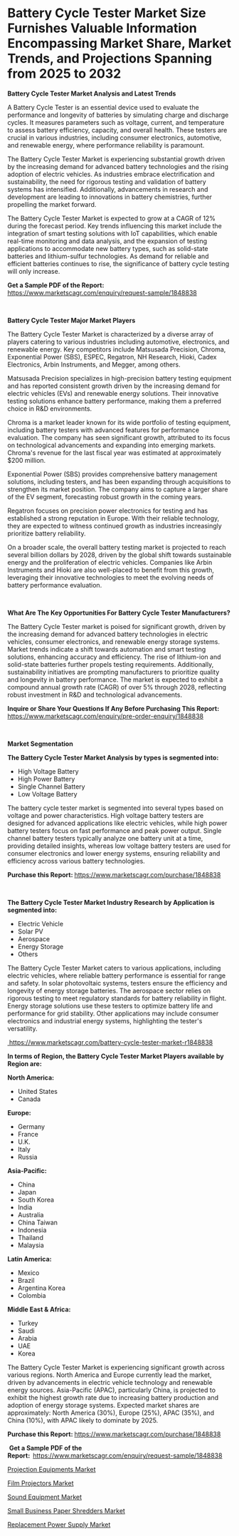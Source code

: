 <p><h1>Battery Cycle Tester Market Size Furnishes Valuable Information Encompassing Market Share, Market Trends, and Projections Spanning from 2025 to 2032</h1></p><p><strong>Battery Cycle Tester Market Analysis and Latest Trends</strong></p>
<p><p>A Battery Cycle Tester is an essential device used to evaluate the performance and longevity of batteries by simulating charge and discharge cycles. It measures parameters such as voltage, current, and temperature to assess battery efficiency, capacity, and overall health. These testers are crucial in various industries, including consumer electronics, automotive, and renewable energy, where performance reliability is paramount.</p><p>The Battery Cycle Tester Market is experiencing substantial growth driven by the increasing demand for advanced battery technologies and the rising adoption of electric vehicles. As industries embrace electrification and sustainability, the need for rigorous testing and validation of battery systems has intensified. Additionally, advancements in research and development are leading to innovations in battery chemistries, further propelling the market forward.</p><p>The Battery Cycle Tester Market is expected to grow at a CAGR of 12% during the forecast period. Key trends influencing this market include the integration of smart testing solutions with IoT capabilities, which enable real-time monitoring and data analysis, and the expansion of testing applications to accommodate new battery types, such as solid-state batteries and lithium-sulfur technologies. As demand for reliable and efficient batteries continues to rise, the significance of battery cycle testing will only increase.</p></p>
<p><strong>Get a Sample PDF of the Report:&nbsp;</strong> <a href="https://www.marketscagr.com/enquiry/request-sample/1848838?utm_campaign=1905&utm_medium=2&utm_source=Github&utm_content=ia&utm_term=11042025&utm_id=battery-cycle-tester">https://www.marketscagr.com/enquiry/request-sample/1848838</a></p>
<p>&nbsp;</p>
<p><strong>Battery Cycle Tester Major Market Players</strong></p>
<p><p>The Battery Cycle Tester Market is characterized by a diverse array of players catering to various industries including automotive, electronics, and renewable energy. Key competitors include Matsusada Precision, Chroma, Exponential Power (SBS), ESPEC, Regatron, NH Research, Hioki, Cadex Electronics, Arbin Instruments, and Megger, among others.</p><p>Matsusada Precision specializes in high-precision battery testing equipment and has reported consistent growth driven by the increasing demand for electric vehicles (EVs) and renewable energy solutions. Their innovative testing solutions enhance battery performance, making them a preferred choice in R&D environments.</p><p>Chroma is a market leader known for its wide portfolio of testing equipment, including battery testers with advanced features for performance evaluation. The company has seen significant growth, attributed to its focus on technological advancements and expanding into emerging markets. Chroma's revenue for the last fiscal year was estimated at approximately $200 million.</p><p>Exponential Power (SBS) provides comprehensive battery management solutions, including testers, and has been expanding through acquisitions to strengthen its market position. The company aims to capture a larger share of the EV segment, forecasting robust growth in the coming years.</p><p>Regatron focuses on precision power electronics for testing and has established a strong reputation in Europe. With their reliable technology, they are expected to witness continued growth as industries increasingly prioritize battery reliability.</p><p>On a broader scale, the overall battery testing market is projected to reach several billion dollars by 2028, driven by the global shift towards sustainable energy and the proliferation of electric vehicles. Companies like Arbin Instruments and Hioki are also well-placed to benefit from this growth, leveraging their innovative technologies to meet the evolving needs of battery performance evaluation.</p></p>
<p>&nbsp;</p>
<p><strong>What Are The Key Opportunities For Battery Cycle Tester Manufacturers?</strong></p>
<p><p>The Battery Cycle Tester market is poised for significant growth, driven by the increasing demand for advanced battery technologies in electric vehicles, consumer electronics, and renewable energy storage systems. Market trends indicate a shift towards automation and smart testing solutions, enhancing accuracy and efficiency. The rise of lithium-ion and solid-state batteries further propels testing requirements. Additionally, sustainability initiatives are prompting manufacturers to prioritize quality and longevity in battery performance. The market is expected to exhibit a compound annual growth rate (CAGR) of over 5% through 2028, reflecting robust investment in R&D and technological advancements.</p></p>
<p><strong>Inquire or Share Your Questions If Any Before Purchasing This Report:</strong> <a href="https://www.marketscagr.com/enquiry/pre-order-enquiry/1848838?utm_campaign=1905&utm_medium=2&utm_source=Github&utm_content=ia&utm_term=11042025&utm_id=battery-cycle-tester">https://www.marketscagr.com/enquiry/pre-order-enquiry/1848838</a></p>
<p>&nbsp;</p>
<p><strong>Market Segmentation</strong></p>
<p><strong>The Battery Cycle Tester Market Analysis by types is segmented into:</strong></p>
<p><ul><li>High Voltage Battery</li><li>High Power Battery</li><li>Single Channel Battery</li><li>Low Voltage Battery</li></ul></p>
<p><p>The battery cycle tester market is segmented into several types based on voltage and power characteristics. High voltage battery testers are designed for advanced applications like electric vehicles, while high power battery testers focus on fast performance and peak power output. Single channel battery testers typically analyze one battery unit at a time, providing detailed insights, whereas low voltage battery testers are used for consumer electronics and lower energy systems, ensuring reliability and efficiency across various battery technologies.</p></p>
<p><strong>Purchase this Report:&nbsp;</strong><a href="https://www.marketscagr.com/purchase/1848838?utm_campaign=1905&utm_medium=2&utm_source=Github&utm_content=ia&utm_term=11042025&utm_id=battery-cycle-tester">https://www.marketscagr.com/purchase/1848838</a></p>
<p>&nbsp;</p>
<p><strong>The Battery Cycle Tester Market Industry Research by Application is segmented into:</strong></p>
<p><ul><li>Electric Vehicle</li><li>Solar PV</li><li>Aerospace</li><li>Energy Storage</li><li>Others</li></ul></p>
<p><p>The Battery Cycle Tester Market caters to various applications, including electric vehicles, where reliable battery performance is essential for range and safety. In solar photovoltaic systems, testers ensure the efficiency and longevity of energy storage batteries. The aerospace sector relies on rigorous testing to meet regulatory standards for battery reliability in flight. Energy storage solutions use these testers to optimize battery life and performance for grid stability. Other applications may include consumer electronics and industrial energy systems, highlighting the tester's versatility.</p></p>
<p><a href="https://www.marketscagr.com/battery-cycle-tester-market-r1848838?utm_campaign=1905&utm_medium=2&utm_source=Github&utm_content=ia&utm_term=11042025&utm_id=battery-cycle-tester">&nbsp;https://www.marketscagr.com/battery-cycle-tester-market-r1848838</a></p>
<p><strong>In terms of Region, the Battery Cycle Tester Market Players available by Region are:</strong></p>
<p>
    <p> <strong> North America: </strong>
        <ul>
            <li>United States</li>
            <li>Canada</li>
        </ul>
        </p> 
    <p> <strong> Europe: </strong>
        <ul>
            <li>Germany</li>
            <li>France</li>
            <li>U.K.</li>
            <li>Italy</li>
            <li>Russia</li>
        </ul>
        </p> 
    <p> <strong> Asia-Pacific: </strong>
        <ul>
            <li>China</li>
            <li>Japan</li>
            <li>South Korea</li>
            <li>India</li>
            <li>Australia</li>
            <li>China Taiwan</li>
            <li>Indonesia</li>
            <li>Thailand</li>
            <li>Malaysia</li>
        </ul>
        </p> 
    <p> <strong> Latin America: </strong>
        <ul>
            <li>Mexico</li>
            <li>Brazil</li>
            <li>Argentina Korea</li>
            <li>Colombia</li>
        </ul>
        </p> 
    <p> <strong> Middle East & Africa: </strong>
        <ul>
            <li>Turkey</li>
            <li>Saudi</li>
            <li>Arabia</li>
            <li>UAE</li>
            <li>Korea</li>
        </ul>
    </p>
    </p>
<p><p>The Battery Cycle Tester Market is experiencing significant growth across various regions. North America and Europe currently lead the market, driven by advancements in electric vehicle technology and renewable energy sources. Asia-Pacific (APAC), particularly China, is projected to exhibit the highest growth rate due to increasing battery production and adoption of energy storage systems. Expected market shares are approximately: North America (30%), Europe (25%), APAC (35%), and China (10%), with APAC likely to dominate by 2025.</p></p>
<p><strong>Purchase this Report: </strong><a href="https://www.marketscagr.com/purchase/1848838?utm_campaign=1905&utm_medium=2&utm_source=Github&utm_content=ia&utm_term=11042025&utm_id=battery-cycle-tester">https://www.marketscagr.com/purchase/1848838</a></p>
<p>&nbsp;<strong>Get a Sample PDF of the Report:&nbsp;&nbsp;</strong><a href="https://www.marketscagr.com/enquiry/request-sample/1848838?utm_campaign=1905&utm_medium=2&utm_source=Github&utm_content=ia&utm_term=11042025&utm_id=battery-cycle-tester">https://www.marketscagr.com/enquiry/request-sample/1848838</a></p>
<p><strong></strong></p>
<p><p><a href="https://github.com/yenagmah/Market-Research-Report-List-1/blob/main/projection-equipments-market.md?utm_campaign=1905&utm_medium=2&utm_source=Github&utm_content=ia&utm_term=11042025&utm_id=battery-cycle-tester">Projection Equipments Market</a></p><p><a href="https://github.com/omemaeuseda/Market-Research-Report-List-1/blob/main/film-projectors-market.md?utm_campaign=1905&utm_medium=2&utm_source=Github&utm_content=ia&utm_term=11042025&utm_id=battery-cycle-tester">Film Projectors Market</a></p><p><a href="https://github.com/sitarzerpa3d/Market-Research-Report-List-1/blob/main/sound-equipment-market.md?utm_campaign=1905&utm_medium=2&utm_source=Github&utm_content=ia&utm_term=11042025&utm_id=battery-cycle-tester">Sound Equipment Market</a></p><p><a href="https://github.com/doganaqev/Market-Research-Report-List-1/blob/main/small-business-paper-shredders-market.md?utm_campaign=1905&utm_medium=2&utm_source=Github&utm_content=ia&utm_term=11042025&utm_id=battery-cycle-tester">Small Business Paper Shredders Market</a></p><p><a href="https://github.com/rentzszaszjn/Market-Research-Report-List-1/blob/main/replacement-power-supply-market.md?utm_campaign=1905&utm_medium=2&utm_source=Github&utm_content=ia&utm_term=11042025&utm_id=battery-cycle-tester">Replacement Power Supply Market</a></p></p>